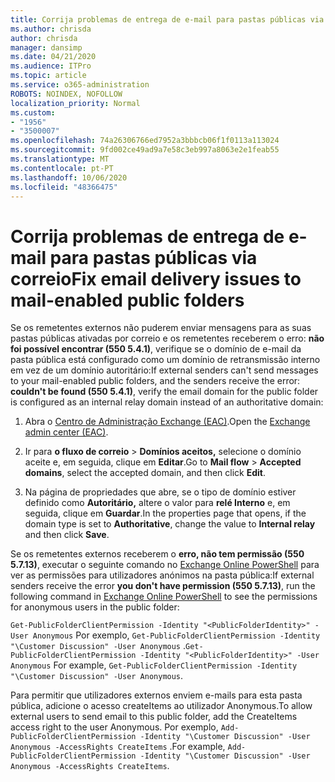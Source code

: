 ```yaml
---
title: Corrija problemas de entrega de e-mail para pastas públicas via correio
ms.author: chrisda
author: chrisda
manager: dansimp
ms.date: 04/21/2020
ms.audience: ITPro
ms.topic: article
ms.service: o365-administration
ROBOTS: NOINDEX, NOFOLLOW
localization_priority: Normal
ms.custom:
- "1956"
- "3500007"
ms.openlocfilehash: 74a26306766ed7952a3bbbcb06f1f0113a113024
ms.sourcegitcommit: 9fd002ce49ad9a7e58c3eb997a8063e2e1feab55
ms.translationtype: MT
ms.contentlocale: pt-PT
ms.lasthandoff: 10/06/2020
ms.locfileid: "48366475"
---
```

# <a name="fix-email-delivery-issues-to-mail-enabled-public-folders"></a><span data-ttu-id="de844-102">Corrija problemas de entrega de e-mail para pastas públicas via correio</span><span class="sxs-lookup"><span data-stu-id="de844-102">Fix email delivery issues to mail-enabled public folders</span></span>

<span data-ttu-id="de844-103">Se os remetentes externos não puderem enviar mensagens para as suas pastas públicas ativadas por correio e os remetentes receberem o erro: **não foi possível encontrar (550 5.4.1)**, verifique se o domínio de e-mail da pasta pública está configurado como um domínio de retransmissão interno em vez de um domínio autoritário:</span><span class="sxs-lookup"><span data-stu-id="de844-103">If external senders can't send messages to your mail-enabled public folders, and the senders receive the error: **couldn't be found (550 5.4.1)**, verify the email domain for the public folder is configured as an internal relay domain instead of an authoritative domain:</span></span>

1. <span data-ttu-id="de844-104">Abra o [Centro de Administração Exchange (EAC)](https://docs.microsoft.com/Exchange/exchange-admin-center).</span><span class="sxs-lookup"><span data-stu-id="de844-104">Open the [Exchange admin center (EAC)](https://docs.microsoft.com/Exchange/exchange-admin-center).</span></span>

2. <span data-ttu-id="de844-105">Ir para **o fluxo de correio** \> **Domínios aceitos,** selecione o domínio aceite e, em seguida, clique em **Editar**.</span><span class="sxs-lookup"><span data-stu-id="de844-105">Go to **Mail flow** \> **Accepted domains**, select the accepted domain, and then click **Edit**.</span></span>

3. <span data-ttu-id="de844-106">Na página de propriedades que abre, se o tipo de domínio estiver definido como **Autoritário,** altere o valor para **relé Interno** e, em seguida, clique em **Guardar**.</span><span class="sxs-lookup"><span data-stu-id="de844-106">In the properties page that opens, if the domain type is set to **Authoritative**, change the value to **Internal relay** and then click **Save**.</span></span>

<span data-ttu-id="de844-107">Se os remetentes externos receberem o **erro, não tem permissão (550 5.7.13)**, executar o seguinte comando no [Exchange Online PowerShell](https://docs.microsoft.com/powershell/exchange/exchange-online/connect-to-exchange-online-powershell/connect-to-exchange-online-powershell) para ver as permissões para utilizadores anónimos na pasta pública:</span><span class="sxs-lookup"><span data-stu-id="de844-107">If external senders receive the error **you don't have permission (550 5.7.13)**, run the following command in [Exchange Online PowerShell](https://docs.microsoft.com/powershell/exchange/exchange-online/connect-to-exchange-online-powershell/connect-to-exchange-online-powershell) to see the permissions for anonymous users in the public folder:</span></span>

<span data-ttu-id="de844-108">`Get-PublicFolderClientPermission -Identity "<PublicFolderIdentity>" -User Anonymous` Por exemplo, `Get-PublicFolderClientPermission -Identity "\Customer Discussion" -User Anonymous` .</span><span class="sxs-lookup"><span data-stu-id="de844-108">`Get-PublicFolderClientPermission -Identity "<PublicFolderIdentity>" -User Anonymous` For example, `Get-PublicFolderClientPermission -Identity "\Customer Discussion" -User Anonymous`.</span></span>

<span data-ttu-id="de844-109">Para permitir que utilizadores externos enviem e-mails para esta pasta pública, adicione o acesso createItems ao utilizador Anonymous.</span><span class="sxs-lookup"><span data-stu-id="de844-109">To allow external users to send email to this public folder, add the CreateItems access right to the user Anonymous.</span></span> <span data-ttu-id="de844-110">Por exemplo, `Add-PublicFolderClientPermission -Identity "\Customer Discussion" -User Anonymous -AccessRights CreateItems` .</span><span class="sxs-lookup"><span data-stu-id="de844-110">For example, `Add-PublicFolderClientPermission -Identity "\Customer Discussion" -User Anonymous -AccessRights CreateItems`.</span></span>
